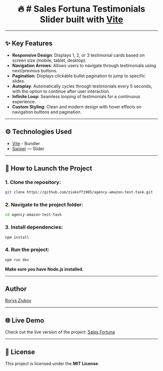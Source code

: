 <div align="center">

# 🔥 # Sales Fortuna Testimonials Slider built with [Vite](https://vite.dev/)

</div>

---

## ✨ Key Features

- **Responsive Design**: Displays 1, 2, or 3 testimonial cards based on screen
  size (mobile, tablet, desktop).
- **Navigation Arrows**: Allows users to navigate through testimonials using
  next/previous buttons.
- **Pagination**: Displays clickable bullet pagination to jump to specific
  slides.
- **Autoplay**: Automatically cycles through testimonials every 5 seconds, with
  the option to continue after user interaction.
- **Infinite Loop**: Seamless looping of testimonials for a continuous
  experience.
- **Custom Styling**: Clean and modern design with hover effects on navigation
  buttons and pagination.

---

## ⚙️ Technologies Used

- [Vite](https://vitejs.dev/) - Bundler
- [Swiper](https://swiperjs.com/) — Slider

---

## 🚀 How to Launch the Project

### 1. Clone the repository:

```bash
git clone https://github.com/ziukoff1985/agency-amazon-test-task.git
```

### 2. Navigate to the project folder:

```bash
cd agency-amazon-test-task
```

### 3. Install dependencies:

```bash
npm install
```

### 4. Run the project:

```bash
npm run dev
```

**Make sure you have Node.js installed.**

---

## Author

[Borys Ziukov](https://www.linkedin.com/in/borys-ziukov/)

---

## 🌐️ Live Demo

Check out the live version of the project:
[Sales Fortuna](https://ziukoff1985.github.io/agency-amazon-test-task/)

---

## 📜 License

This project is licensed under the **MIT License**.
